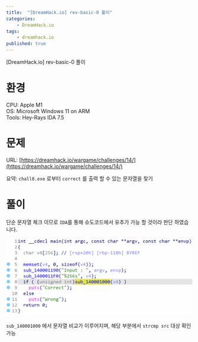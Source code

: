 ```yaml
---
title:  "[DreamHack.io] rev-basic-0 풀이"
categories:
    - DreamHack.io
tags:
    - dreamhack.io
published: true
---
```

[DreamHack.io] rev-basic-0 풀이

# 환경
CPU: Apple M1   
OS: Microsoft Windows 11 on ARM   
Tools: Hey-Rays IDA 7.5   

# 문제
URL: [https://dreamhack.io/wargame/challenges/14/](https://dreamhack.io/wargame/challenges/14/)

요약: `chall0.exe` 로부터 `correct` 를 출력 할 수 있는 문자열을 찾기

# 풀이
단순 문자열 체크 이므로 `IDA`를 통해 슈도코드에서 유추가 가능 할 것이라 판단 하였습니다.

![](/assets/DreamHack/rev-basic-0.png)

`sub_140001000` 에서 문자열 비교가 이루어지며, 해당 부분에서 `strcmp src` 대상 확인 가능